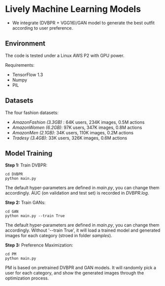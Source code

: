 # Lively Machine Learning Models
- We integrate (DVBPR + VGG16)/GAN model to generate the best outfit according to user preference.

## Environment
The code is tested under a Linux AWS P2 with GPU power.

Requirements:

- TensorFlow 1.3
- Numpy
- PIL

## Datasets

The four fashion datasets:

- *AmazonFashion (3.3GB)* : 64K users, 234K images, 0.5M actions
- *AmazonWomen (6.2GB)*: 97K users, 347K images, 0.8M actions
- *AmazonMen (2.1GB)*: 34K users, 110K images, 0.2M actions
- *Tradesy (3.4GB)*: 33K users, 326K images, 0.6M actions

## Model Training

**Step 1:** Train DVBPR:

```
cd DVBPR
python main.py
```

The default hyper-parameters are defined in *main.py*, you can change them accordingly. AUC (on validation and test set) is recorded in *DVBPR.log*.

**Step 2:** Train GANs:

```
cd GAN
python main.py --train True
```
The default hyper-parameters are defined in *main.py*, you can change them accordingly. Without '--train True', it will load a trained model and generated images for each category (stroed in folder *samples*).

**Step 3:** Preference Maximization:

```
cd PM
python main.py
```

PM is based on pretrained DVBPR and GAN models. It will randomly pick a user for each category, and show the generated images through the optimization process.

